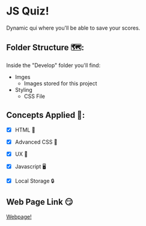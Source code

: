 # JS Quiz!
Dynamic qui where you'll be able to save your scores.

## Folder Structure 🗺️:
Inside the "Develop" folder you'll find:
- Imges
    - Images stored for this project
- Styling
    - CSS File

## Concepts Applied 🧐:
- [x] HTML 🦴

- [x] Advanced CSS 🎨

- [x] UX 🤔

- [x] Javascript 🖥️

- [x] Local Storage 🔒

## Web Page Link 😏
<a href="https://davidtc8.github.io/JS-Quiz/" target="_blank">Webpage!</a>
